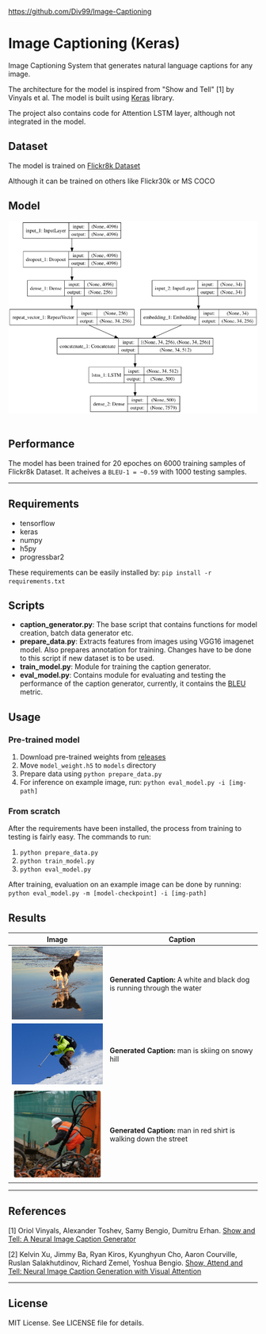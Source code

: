 https://github.com/Div99/Image-Captioning

# Image Captioning (Keras)

Image Captioning System that generates natural language captions for any image.

The architecture for the model is inspired from "Show and Tell" [1] by Vinyals et al. The model is built using [Keras](https://keras.io/) library.

The project also contains code for Attention LSTM layer, although not integrated in the model.

## Dataset
The model is trained on [Flickr8k Dataset](https://illinois.edu/fb/sec/1713398)

Although it can be trained on others like Flickr30k or MS COCO

## Model
<div align="center">
  <img src="model.png"><br><br>
</div>

## Performance
The model has been trained for 20 epoches on 6000 training samples of Flickr8k Dataset. It acheives a `BLEU-1 = ~0.59` with 1000 testing samples.

----------------------------------

## Requirements
- tensorflow
- keras
- numpy
- h5py
- progressbar2

These requirements can be easily installed by:
  `pip install -r requirements.txt`


## Scripts

- __caption_generator.py__: The base script that contains functions for model creation, batch data generator etc.
- __prepare_data.py__: Extracts features from images using VGG16 imagenet model. Also prepares annotation for training. Changes have to be done to this script if new dataset is to be used.
- __train_model.py__: Module for training the caption generator.
- __eval_model.py__: Contains module for evaluating and testing the performance of the caption generator, currently, it contains the [BLEU](https://en.wikipedia.org/wiki/BLEU) metric.

## Usage

### Pre-trained model
1. Download pre-trained weights from [releases](https://github.com/Div99/Image-Captioning/releases)
2. Move `model_weight.h5` to `models` directory
3. Prepare data using `python prepare_data.py`
4. For inference on example image, run: `python eval_model.py -i [img-path]`

### From scratch
After the requirements have been installed, the process from training to testing is fairly easy. The commands to run:
1. `python prepare_data.py`
2. `python train_model.py`
3. `python eval_model.py`

After training, evaluation on an example image can be done by running:  
`python eval_model.py -m [model-checkpoint] -i [img-path]`

## Results

Image | Caption 
--- | --- 
<img src="imgs/dog.jpg" width="300"> | **Generated Caption:**  A white and black dog is running through the water
<img src="imgs/ski.jpg" width="300"> | **Generated Caption:** man is skiing on snowy hill
<img src="imgs/worker.jpg" width="300"> | **Generated Caption:** man in red shirt is walking down the street

----------------------------------

## References
[1] Oriol Vinyals, Alexander Toshev, Samy Bengio, Dumitru Erhan. [Show and Tell: A Neural Image Caption Generator](https://arxiv.org/pdf/1411.4555.pdf)

[2]	Kelvin Xu, Jimmy Ba, Ryan Kiros, Kyunghyun Cho, Aaron Courville, Ruslan Salakhutdinov, Richard Zemel, Yoshua Bengio. [Show, Attend and Tell: Neural Image Caption Generation with Visual Attention](https://arxiv.org/pdf/1502.03044.pdf)

----------------------------------

## License
MIT License. See LICENSE file for details.

